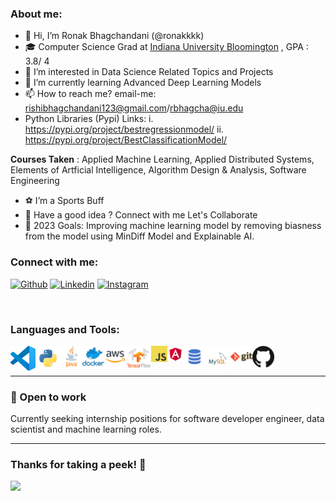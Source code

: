 <!-- ## I'm a Data Science Grad Student at IUB-->
### About me:

- 👋 Hi, I’m Ronak Bhagchandani (@ronakkkk)
- 🎓 Computer Science Grad at [Indiana University Bloomington](https://cs.indiana.edu/about/index.html) , GPA : 3.8/ 4
- 👀 I’m interested in Data Science Related Topics and Projects
- 🌱 I’m currently learning Advanced Deep Learning Models
- 📫 How to reach me? email-me: rishibhagchandani123@gmail.com/rbhagcha@iu.edu
- Python Libraries (Pypi) Links: 
    i.  https://pypi.org/project/bestregressionmodel/ 
    ii. https://pypi.org/project/BestClassificationModel/



**Courses Taken** : Applied Machine Learning, Applied Distributed Systems, Elements of Artficial Intelligence, Algorithm Design & Analysis, Software Engineering

- ⚽️ I’m a Sports Buff
- 👯 Have a good idea ? Connect with me Let's Collaborate 
- 🥅 2023 Goals: Improving machine learning model by removing biasness from the model using MinDiff Model and Explainable AI.


### Connect with me:

[![Github](https://img.shields.io/badge/-Github-000?style=flat&logo=Github&logoColor=white)](https://github.com/ronakkkk)
[![Linkedin](https://img.shields.io/badge/-LinkedIn-blue?style=flat&logo=Linkedin&logoColor=white)](https://www.linkedin.com/in/ronak-bhagchandani/)
[![Instagram](https://img.shields.io/badge/-Instagram-c13584?style=flat&labelColor=c13584&logo=instagram&logoColor=white)](https://www.instagram.com/_ronrish_/)

<br />

### Languages and Tools:

[<img align="left" alt="Visual Studio Code" width="40px" src="https://raw.githubusercontent.com/github/explore/80688e429a7d4ef2fca1e82350fe8e3517d3494d/topics/visual-studio-code/visual-studio-code.png" />][resources]
[<img align="left" alt="Python" width="40px" src="https://raw.githubusercontent.com/github/explore/80688e429a7d4ef2fca1e82350fe8e3517d3494d/topics/python/python.png" />][resources]
[<img align="left" alt="Java" width="35px" src="https://raw.githubusercontent.com/github/explore/80688e429a7d4ef2fca1e82350fe8e3517d3494d/topics/java/java.png" />][resources]
[<img align="left" alt="Docker" width="35px" src="https://raw.githubusercontent.com/github/explore/80688e429a7d4ef2fca1e82350fe8e3517d3494d/topics/docker/docker.png" />][resources]
[<img align="left" alt="AWS" width="35px" src="https://raw.githubusercontent.com/github/explore/e94815998e4e0713912fed477a1f346ec04c3da2/topics/aws/aws.png" />][resources]
[<img align="left" alt="TensorFlow" width="40px" src="https://raw.githubusercontent.com/github/explore/80688e429a7d4ef2fca1e82350fe8e3517d3494d/topics/tensorflow/tensorflow.png" />][resources]
[<img align="left" alt="JavaScript" width="26px" src="https://raw.githubusercontent.com/github/explore/80688e429a7d4ef2fca1e82350fe8e3517d3494d/topics/javascript/javascript.png" />][resources]
[<img align="left" alt="Angular" width="26px" src="https://raw.githubusercontent.com/github/explore/80688e429a7d4ef2fca1e82350fe8e3517d3494d/topics/angular/angular.png" />][resources]
[<img align="left" alt="SQL" width="35px" src="https://raw.githubusercontent.com/github/explore/80688e429a7d4ef2fca1e82350fe8e3517d3494d/topics/sql/sql.png" />][resources]
[<img align="left" alt="MySQL" width="40px" src="https://raw.githubusercontent.com/github/explore/80688e429a7d4ef2fca1e82350fe8e3517d3494d/topics/mysql/mysql.png" />][resources]
[<img align="left" alt="Git" width="35px" src="https://raw.githubusercontent.com/github/explore/80688e429a7d4ef2fca1e82350fe8e3517d3494d/topics/git/git.png" />][resources]
[<img align="left" alt="GitHub" width="35px" src="https://raw.githubusercontent.com/github/explore/78df643247d429f6cc873026c0622819ad797942/topics/github/github.png" />][resources]


<br />
<br />

---

### 🤝 Open to work

Currently seeking internship positions for software developer engineer, data scientist and machine learning roles.

---

### Thanks for taking a peek! 🥳 
![](https://komarev.com/ghpvc/?username=ronakkkk&style=plastic&label=profile+views&color=blueviolet) 

[resources]: https://ronakkkk.github.io/Resources/


<!---
ronakkkk/ronakkkk is a ✨ special ✨ repository because its `README.md` (this file) appears on your GitHub profile.
You can click the Preview link to take a look at your changes.
--->
